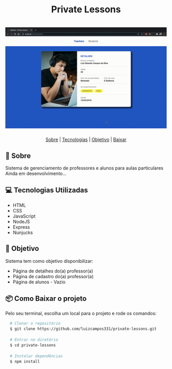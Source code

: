 <h1 align="center">
  Private Lessons
</h1>

<h1>
  <img src="public/assets/demo.gif">
</h1>

<p align="center">
  <a href="#bookmark-sobre">Sobre</a> |
  <a href="#computer-tecnologias-utilizadas">Tecnologias</a> |
  <a href="#dart-objetivo">Objetivo</a> |
  <a href="#package-como-baixar-o-projeto">Baixar</a>
</p>

## :bookmark: Sobre
Sistema de gerenciamento de professores e alunos para aulas particulares
Ainda em desenvolvimento...

## :computer: Tecnologias Utilizadas
- HTML
- CSS
- JavaScript
- NodeJS
- Express
- Nunjucks

## :dart: Objetivo
Sistema tem como objetivo disponibilizar:
- Página de detalhes do(a) professor(a)
- Página de cadastro do(a) professor(a)
- Página de alunos - Vazio

## :package: Como Baixar o projeto
Pelo seu terminal, escolha um local para o projeto e rode os comandos:
```bash
  # Clonar o repositório
  $ git clone https://github.com/luizcampos331/private-lessons.git

  # Entrar no diretório
  $ cd private-lessons

  # Instalar dependências
  $ npm install

```